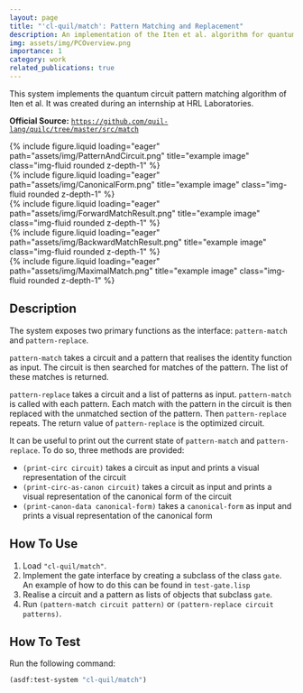 ```yaml
---
layout: page
title: "'cl-quil/match': Pattern Matching and Replacement"
description: An implementation of the Iten et al. algorithm for quantum circuit pattern matching.
img: assets/img/PCOverview.png
importance: 1
category: work
related_publications: true
---
```


This system implements the quantum circuit pattern matching algorithm of Iten et al. It was created during an internship at HRL Laboratories.

**Official Source:** [`https://github.com/quil-lang/quilc/tree/master/src/match`](https://github.com/quil-lang/quilc/tree/master/src/match)

<div class="row">
    <div class="col-sm mt-3 mt-md-0">
        {% include figure.liquid loading="eager" path="assets/img/PatternAndCircuit.png" title="example image" class="img-fluid rounded z-depth-1" %}
    </div>
    <div class="col-sm mt-3 mt-md-0">
        {% include figure.liquid loading="eager" path="assets/img/CanonicalForm.png" title="example image" class="img-fluid rounded z-depth-1" %}
    </div>
    <div class="col-sm mt-3 mt-md-0">
        {% include figure.liquid loading="eager" path="assets/img/ForwardMatchResult.png" title="example image" class="img-fluid rounded z-depth-1" %}
    </div>
    <div class="col-sm mt-3 mt-md-0">
        {% include figure.liquid loading="eager" path="assets/img/BackwardMatchResult.png" title="example image" class="img-fluid rounded z-depth-1" %}
    </div>
        <div class="col-sm mt-3 mt-md-0">
        {% include figure.liquid loading="eager" path="assets/img/MaximalMatch.png" title="example image" class="img-fluid rounded z-depth-1" %}
    </div>
</div>

## Description

The system exposes two primary functions as the interface: `pattern-match` and `pattern-replace`.

`pattern-match` takes a circuit and a pattern that realises the identity function as input. The circuit is then searched for matches of the pattern. The list of these matches is returned.

`pattern-replace` takes a circuit and a list of patterns as input. `pattern-match` is called with each pattern. Each match with the pattern in the circuit is then replaced with the unmatched section of the pattern. Then `pattern-replace` repeats. The return value of `pattern-replace` is the optimized circuit.

It can be useful to print out the current state of `pattern-match` and `pattern-replace`. To do so, three methods are provided:

- `(print-circ circuit)` takes a circuit as input and prints a visual representation of the circuit
- `(print-circ-as-canon circuit)` takes a circuit as input and prints a visual representation of the canonical form of the circuit
- `(print-canon-data canonical-form)` takes a `canonical-form` as input and prints a visual representation of the canonical form

## How To Use

1.  Load `"cl-quil/match"`.
2.  Implement the gate interface by creating a subclass of the class `gate`. An example of how to do this can be found in `test-gate.lisp`
3.  Realise a circuit and a pattern as lists of objects that subclass `gate`.
4.  Run `(pattern-match circuit pattern)` or `(pattern-replace circuit patterns)`.

## How To Test

Run the following command:

```lisp
(asdf:test-system "cl-quil/match")
```
